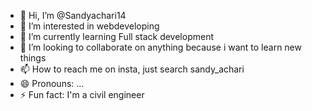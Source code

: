 - 👋 Hi, I’m @Sandyachari14
- 👀 I’m interested in webdeveloping
- 🌱 I’m currently learning Full stack development
- 💞️ I’m looking to collaborate on anything because i want to learn new things
- 📫 How to reach me on insta, just search sandy_achari
- 😄 Pronouns: ...
- ⚡ Fun fact: I'm a civil engineer

<!---
Sandyachari14/Sandyachari14 is a ✨ special ✨ repository because its `README.md` (this file) appears on your GitHub profile.
You can click the Preview link to take a look at your changes.
--->
